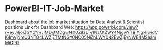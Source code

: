 # PowerBI-IT-Job-Market
Dashboard about the job market situation for Data Analyst &amp; Scientist positions
Link for Dashboard Web: https://app.powerbi.com/view?r=eyJrIjoiZGYzYmJiMDgtMDgwNi00ZjIzLTg1NzQtZWY4NjgwYTBlYjgxIiwidCI6ImVjNmU3NTQ4LWZjZTMtNGY0NC05NjZhLWY0N2EwZjEyNWE4MSIsImMiOjR9

